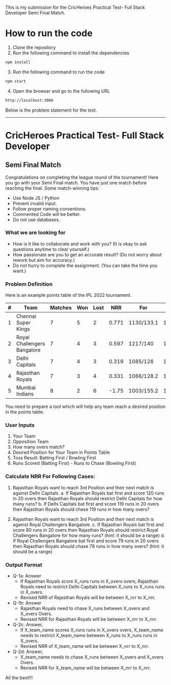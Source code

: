 This is my submission for the CricHeroes Practical Test- Full Stack Developer Semi Final Match.

# How to run the code

1. Clone the repository
2. Run the following command to install the dependencies

```bash
npm install
```

3. Run the following command to run the code

```bash
npm start
```

4. Open the browser and go to the following URL

```bash
http://localhost:3000
```

Below is the problem statement for the test.

---

# CricHeroes Practical Test- Full Stack Developer

## Semi Final Match

Congratulations on completing the league round of the tournament! Here you go with your Semi Final match. You have just one match before reaching the final. Some match-winning tips:

- Use Node JS / Python
- Prevent invalid input.
- Follow proper naming conventions.
- Commented Code will be better.
- Do not use databases.

### What we are looking for

- How is it like to collaborate and work with you? (It is okay to ask questions anytime to clear yourself.)
- How passionate are you to get an accurate result? (Do not worry about rework but aim for accuracy.)
- Do not hurry to complete the assignment. (You can take the time you want.)

### Problem Definition

Here is an example points table of the IPL 2022 tournament.

| #   | Team                        | Matches | Won | Lost | NRR   | For        | Against    | Pts |
| --- | --------------------------- | ------- | --- | ---- | ----- | ---------- | ---------- | --- |
| 1   | Chennai Super Kings         | 7       | 5   | 2    | 0.771 | 1130/133.1 | 1071/138.5 | 10  |
| 2   | Royal Challengers Bangalore | 7       | 4   | 3    | 0.597 | 1217/140   | 1066/131.4 | 8   |
| 3   | Delhi Capitals              | 7       | 4   | 3    | 0.319 | 1085/126   | 1136/137   | 8   |
| 4   | Rajasthan Royals            | 7       | 3   | 4    | 0.331 | 1066/128.2 | 1094/137.1 | 6   |
| 5   | Mumbai Indians              | 8       | 2   | 6    | -1.75 | 1003/155.2 | 1134/138.1 | 4   |

You need to prepare a tool which will help any team reach a desired position in the points table.

### User Inputs

1. Your Team
2. Opposition Team
3. How many overs match?
4. Desired Position for Your Team in Points Table
5. Toss Result: Batting First / Bowling First
6. Runs Scored (Batting First) - Runs to Chase (Bowling First)

### Calculate NRR For Following Cases:

1. Rajasthan Royals want to reach 3rd Position and their next match is against Delhi Capitals.
   a. If Rajasthan Royals bat first and score 120 runs in 20 overs then Rajasthan Royals should restrict Delhi Capitals for how many runs?
   b. If Delhi Capitals bat first and score 119 runs in 20 overs then Rajasthan Royals should chase 119 runs in how many overs?

2. Rajasthan Royals want to reach 3rd Position and their next match is against Royal Challengers Bangalore.
   c. If Rajasthan Royals bat first and score 80 runs in 20 overs then Rajasthan Royals should restrict Royal Challengers Bangalore for how many runs? (hint: it should be a range)
   d. If Royal Challengers Bangalore bat first and score 79 runs in 20 overs then Rajasthan Royals should chase 79 runs in how many overs? (hint: it should be a range)

### Output Format

- Q-1a: Answer
  - If Rajasthan Royals score X_runs runs in X_overs overs, Rajasthan Royals need to restrict Delhi Capitals between X_runs to X_runs runs in X_overs.
  - Revised NRR of Rajasthan Royals will be between X_nrr to X_nrr.
- Q-1b: Answer
  - Rajasthan Royals need to chase X_runs between X_overs and X_overs Overs.
  - Revised NRR for Rajasthan Royals will be between X_nrr to X_nrr.
- Q-2c: Answer,
  - If X_team_name scores X_runs runs in X_overs overs, X_team_name needs to restrict X_team_name between X_runs to X_runs runs in X_overs.
  - Revised NRR of X_team_name will be between X_nrr to X_nrr.
- Q-2d: Answer,
  - X_team_name needs to chase X_runs between X_overs and X_overs Overs.
  - Revised NRR for X_team_name will be between X_nrr to X_nrr.

All the best!!!
